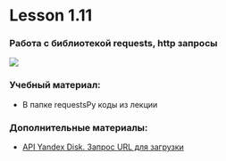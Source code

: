 # Lesson 1.11
### Работа с библиотекой requests, http запросы
![](https://cdn.discordapp.com/attachments/1007250454943641733/1028927310780432424/file.jpg)

### Учебный материал:
- В папке requestsPy коды из лекции

### Дополнительные материалы:
- [API Yandex Disk. Запрос URL для загрузки](https://yandex.ru/dev/disk/api/reference/upload.html)
  

